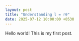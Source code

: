 ```yaml
---
layout: post
title: "Understanding l = rθ"
date: 2025-07-12 10:00:00 +0530
---
```

Hello world! This is my first post.
